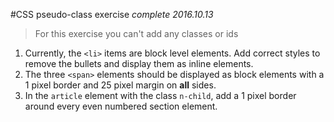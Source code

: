 #CSS pseudo-class exercise
_complete 2016.10.13_

> For this exercise you can't add any classes or ids

1. Currently, the `<li>` items are block level elements. Add correct styles to remove the bullets and display them as inline elements.
2. The three `<span>` elements should be displayed as block elements with a 1 pixel border and 25 pixel margin on **all** sides.
3. In the `article` element with the class `n-child`, add a 1 pixel border around every even numbered section element.


